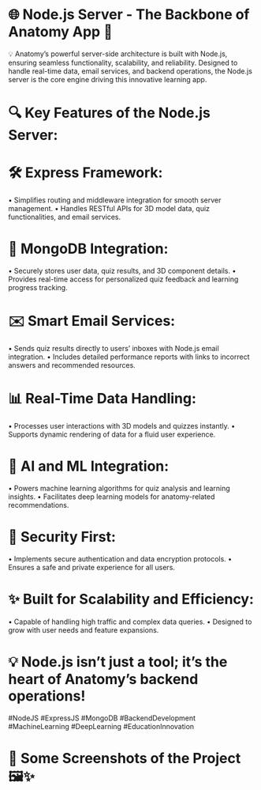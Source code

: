 # 🌐 Node.js Server - The Backbone of Anatomy App 🚀

💡 Anatomy’s powerful server-side architecture is built with Node.js, ensuring seamless functionality, scalability, and reliability. Designed to handle real-time data, email services, and backend operations, the Node.js server is the core engine driving this innovative learning app.

# 🔍 Key Features of the Node.js Server:

# 🛠️ Express Framework:
•	Simplifies routing and middleware integration for smooth server management.
•	Handles RESTful APIs for 3D model data, quiz functionalities, and email services.

# 📂 MongoDB Integration:
•	Securely stores user data, quiz results, and 3D component details.
•	Provides real-time access for personalized quiz feedback and learning progress tracking.

# ✉️ Smart Email Services:
•	Sends quiz results directly to users’ inboxes with Node.js email integration.
•	Includes detailed performance reports with links to incorrect answers and recommended resources.

# 📊 Real-Time Data Handling:
•	Processes user interactions with 3D models and quizzes instantly.
•	Supports dynamic rendering of data for a fluid user experience.

# 🧠 AI and ML Integration:
•	Powers machine learning algorithms for quiz analysis and learning insights.
•	Facilitates deep learning models for anatomy-related recommendations.

# 🔐 Security First:
•	Implements secure authentication and data encryption protocols.
•	Ensures a safe and private experience for all users.

# ✨ Built for Scalability and Efficiency:
•	Capable of handling high traffic and complex data queries.
•	Designed to grow with user needs and feature expansions.

# 💡 Node.js isn’t just a tool; it’s the heart of Anatomy’s backend operations!
#NodeJS #ExpressJS #MongoDB #BackendDevelopment #MachineLearning #DeepLearning #EducationInnovation

# 📸 Some Screenshots of the Project 🖼️✨




